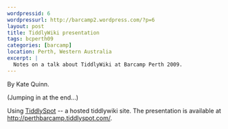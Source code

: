 ```yaml
--- 
wordpressid: 6
wordpressurl: http://barcamp2.wordpress.com/?p=6
layout: post
title: TiddlyWiki presentation
tags: bcperth09
categories: [barcamp]
location: Perth, Western Australia
excerpt: |
  Notes on a talk about TiddlyWiki at Barcamp Perth 2009.
---
```


By Kate Quinn.

(Jumping in at the end...)

Using <a href="http://tiddlyspot.com/">TiddlySpot</a> -- a hosted tiddlywiki site. The presentation is available at <a href="http://perthbarcamp.tiddlyspot.com/">http://perthbarcamp.tiddlyspot.com/</a>.

